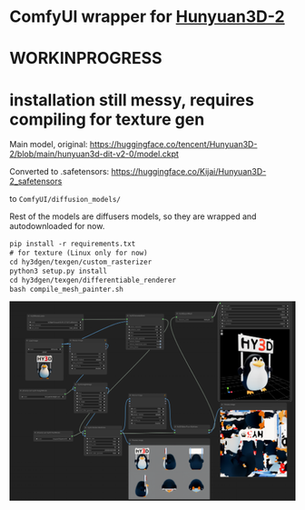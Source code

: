 # ComfyUI wrapper for [Hunyuan3D-2](https://github.com/Tencent/Hunyuan3D-2)

# WORKINPROGRESS
# installation still messy, requires compiling for texture gen

Main model, original: https://huggingface.co/tencent/Hunyuan3D-2/blob/main/hunyuan3d-dit-v2-0/model.ckpt

Converted to .safetensors: https://huggingface.co/Kijai/Hunyuan3D-2_safetensors

to `ComfyUI/diffusion_models/`

Rest of the models are diffusers models, so they are wrapped and autodownloaded for now.



```
pip install -r requirements.txt
# for texture (Linux only for now)
cd hy3dgen/texgen/custom_rasterizer
python3 setup.py install
cd hy3dgen/texgen/differentiable_renderer
bash compile_mesh_painter.sh
```

![alt text](image.png)